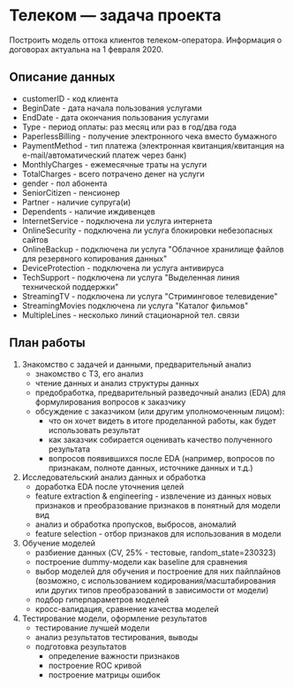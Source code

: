 # Телеком — задача проекта

Построить модель оттока клиентов телеком-оператора. Информация о договорах актуальна на 1 февраля 2020.

## Описание данных

* customerID - код клиента
* BeginDate - дата начала пользования услугами
* EndDate - дата окончания пользования услугами
* Type - период оплаты: раз месяц или раз в год/два года
* PaperlessBilling - получение электронного чека вместо бумажного
* PaymentMethod - тип платежа (электронная квитанция/квитанция на e-mail/автоматический платеж через банк)
* MonthlyCharges - ежемесячные траты на услуги
* TotalCharges - всего потрачено денег на услуги
* gender - пол абонента
* SeniorCitizen - пенсионер
* Partner - наличие супруга(и)
* Dependents - наличие иждивенцев
* InternetService - подключена ли услуга интернета
* OnlineSecurity - подключена ли услуга блокировки небезопасных сайтов
* OnlineBackup - подключена ли услуга "Облачное хранилище файлов для резервного копирования данных"
* DeviceProtection - подключена ли услуга антивируса
* TechSupport - подключена ли услуга "Выделенная линия технической поддержки"
* StreamingTV - подключена ли услуга "Стриминговое телевидение"
* StreamingMovies подключена ли услуга "Каталог фильмов"
* MultipleLines - несколько линий стационарной тел. связи

## План работы

1. Знакомство с задачей и данными, предварительный анализ
    * знакомство с ТЗ, его анализ
    * чтение данных и анализ структуры данных
    * предобработка, предварительный разведочный анализ (EDA) для формулирования вопросов к заказчику
    * обсуждение с заказчиком (или другим уполномоченным лицом):
        * что он хочет видеть в итоге проделанной работы, как будет использовать результат
        * как заказчик собирается оценивать качество полученного результата
        * вопросов появившихся после EDA (например, вопросов по признакам, полноте данных, источнике данных и т.д.)
2. Исследовательский анализ данных и обработка
    * доработка EDA после уточнения целей
    * feature extraction & engineering - извлечение из данных новых признаков и преобразование признаков в понятный для модели вид
    * анализ и обработка пропусков, выбросов, аномалий
    * feature selection - отбор признаков для использования в модели
3. Обучение моделей
    * разбиение данных (CV, 25% - тестовые, random_state=230323)
    * построение dummy-модели как baseline для сравнения
    * выбор моделей для обучения и построение для них пайплайнов (возможно, с использованием кодирования/масштабирования или других типов преобразований в зависимости от модели)
    * подбор гиперпараметров моделей
    * кросс-валидация, сравнение качества моделей
4. Тестирование модели, оформление результатов
    * тестирование лучшей модели
    * анализ результатов тестирования, выводы
    * подготовка результатов
        * определение важности признаков
        * построение ROC кривой
        * построение матрицы ошибок
